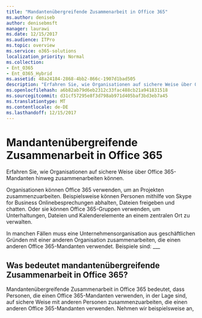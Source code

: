 ```yaml
---
title: "Mandantenübergreifende Zusammenarbeit in Office 365"
ms.author: deniseb
author: denisebmsft
manager: laurawi
ms.date: 12/15/2017
ms.audience: ITPro
ms.topic: overview
ms.service: o365-solutions
localization_priority: Normal
ms.collection:
- Ent_O365
- Ent_O365_Hybrid
ms.assetid: 48a24184-2868-4bb2-866c-1907d1bad505
description: "Erfahren Sie, wie Organisationen auf sichere Weise über Office 365-Mandanten hinweg zusammenarbeiten können."
ms.openlocfilehash: a6b82ab79d6eb2312c33fac488cb21a941831518
ms.sourcegitcommit: d31cf57295e8f3d798ab971d405baf3bd3eb7a45
ms.translationtype: MT
ms.contentlocale: de-DE
ms.lasthandoff: 12/15/2017
---
```

# <a name="office-365-cross-tenant-collaboration"></a>Mandantenübergreifende Zusammenarbeit in Office 365

Erfahren Sie, wie Organisationen auf sichere Weise über Office 365-Mandanten hinweg zusammenarbeiten können.
  
Organisationen können Office 365 verwenden, um an Projekten zusammenzuarbeiten. Beispielsweise können Personen mithilfe von Skype for Business Onlinebesprechungen abhalten, Dateien freigeben und chatten. Oder sie können Office 365-Gruppen verwenden, um Unterhaltungen, Dateien und Kalenderelemente an einem zentralen Ort zu verwalten.
  
In manchen Fällen muss eine Unternehmensorganisation aus geschäftlichen Gründen mit einer anderen Organisation zusammenarbeiten, die einen anderen Office 365-Mandanten verwendet. Beispiele sind: ___
  
## <a name="what-is-office-365-cross-tenant-collaboration"></a>Was bedeutet mandantenübergreifende Zusammenarbeit in Office 365?
<a name="whatisctc"> </a>

Mandantenübergreifende Zusammenarbeit in Office 365 bedeutet, dass Personen, die einen Office 365-Mandanten verwenden, in der Lage sind, auf sichere Weise mit anderen Personen zusammenzuarbeiten, die einen anderen Office 365-Mandanten verwenden. Nehmen wir beispielsweise an, 
  

